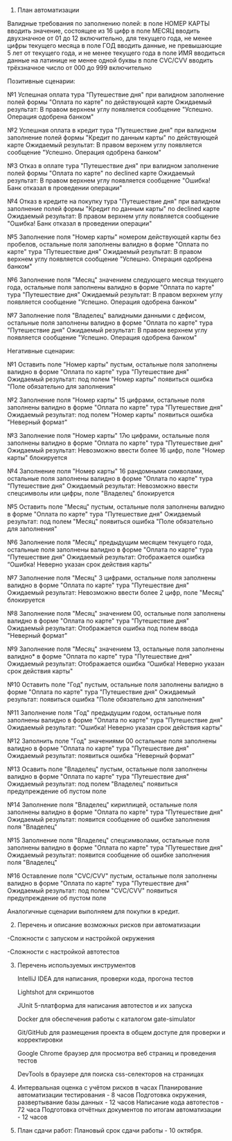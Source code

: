 1. План автоматизации

 Валидные требования по заполнению полей:
в поле НОМЕР КАРТЫ вводить значение, состоящее из 16 цифр в поле МЕСЯЦ вводить двухзначное от 01 до 12 включительно, для текущего года, не менее цифры текущего месяца в поле ГОД вводить данные, не превышающие 5 лет от текущего года, и не менее текущего года в поле ИМЯ вводиться данные на латинице не менее одной буквы в поле CVC/CVV вводить трёхзначное число от 000 до 999 включительно


   Позитивные сценарии:

№1 Успешная оплата тура "Путешествие дня" при валидном заполнение полей формы "Оплата по карте" по действующей карте Ожидаемый результат: В правом верхнем углу появляется сообщение "Успешно. Операция одобрена банком"

№2 Успешная оплата в кредит тура "Путешествие дня" при валидном заполнение полей формы "Кредит по данным карты" по действующей карте Ожидаемый результат: В правом верхнем углу появляется сообщение "Успешно. Операция одобрена банком"

№3 Отказ в оплате тура "Путешествие дня" при валидном заполнение полей формы "Оплата по карте" по declined карте Ожидаемый результат: В правом верхнем углу появляется сообщение "Ошибка! Банк отказал в проведении операции"

№4 Отказ в кредите на покупку тура "Путешествие дня" при валидном заполнение полей формы "Кредит по данным карты" по declined карте Ожидаемый результат: В правом верхнем углу появляется сообщение "Ошибка! Банк отказал в проведении операции"

№5 Заполнение поля "Номер карты" номером действующей карты без пробелов, остальные поля заполнены валидно в форме "Оплата по карте" тура "Путешествие дня" Ожидаемый результат: В правом верхнем углу появляется сообщение "Успешно. Операция одобрена банком"

№6 Заполнение поля "Месяц" значением следующего месяца текущего года, остальные поля заполнены валидно в форме "Оплата по карте" тура "Путешествие дня" Ожидаемый результат: В правом верхнем углу появляется сообщение "Успешно. Операция одобрена банком"

№7 Заполнение поля "Владелец" валидными данными с дефисом, остальные поля заполнены валидно в форме "Оплата по карте" тура "Путешествие дня" Ожидаемый результат: В правом верхнем углу появляется сообщение "Успешно. Операция одобрена банком"


Негативные сценарии:

№1 Оставить поле "Номер карты" пустым, остальные поля заполнены валидно в форме "Оплата по карте" тура "Путешествие дня" Ожидаемый результат: под полем "Номер карты" появиться ошибка "Поле обязательно для заполнения"

№2 Заполнение поля "Номер карты" 15 цифрами, остальные поля заполнены валидно в форме "Оплата по карте" тура "Путешествие дня" Ожидаемый результат: под полем "Номер карты" появиться ошибка "Неверный формат"

№3 Заполнение поля "Номер карты" 17ю цифрами, остальные поля заполнены валидно в форме "Оплата по карте" тура "Путешествие дня" Ожидаемый результат: Невозможно ввести более 16 цифр, поле "Номер карты" блокируется

№4 Заполнение поля "Номер карты" 16 рандомными символами, остальные поля заполнены валидно в форме "Оплата по карте" тура "Путешествие дня" Ожидаемый результат: Невозможно ввести спецсимволы или цифры, поле "Владелец" блокируется

№5 Оставить поле "Месяц" пустым, остальные поля заполнены валидно в форме "Оплата по карте" тура "Путешествие дня" Ожидаемый результат: под полем "Месяц" появиться ошибка "Поле обязательно для заполнения"

№6 Заполнение поля "Месяц" предыдущим месяцем текущего года, остальные поля заполнены валидно в форме "Оплата по карте" тура "Путешествие дня" Ожидаемый результат: Отображается ошибка “Ошибка! Неверно указан срок действия карты"

№7 Заполнение поля "Месяц" 3 цифрами, остальные поля заполнены валидно в форме "Оплата по карте" тура "Путешествие дня" Ожидаемый результат: Невозможно ввести более 2 цифр, поле "Месяц" блокируется

№8 Заполнение поля "Месяц" значением 00, остальные поля заполнены валидно в форме "Оплата по карте" тура "Путешествие дня" Ожидаемый результат: Отображается ошибка под полем ввода "Неверный формат"

№9 Заполнение поля "Месяц" значением 13, остальные поля заполнены валидно* в форме "Оплата по карте" тура "Путешествие дня" Ожидаемый результат: Отображается ошибка “Ошибка! Неверно указан срок действия карты"

№10 Оставить поле "Год" пустым, остальные поля заполнены валидно в форме "Оплата по карте" тура "Путешествие дня" Ожидаемый результат: появиться ошибка "Поле обязательно для заполнения"

№11 Заполнение поля "Год" предыдущим годом, остальные поля заполнены валидно в форме "Оплата по карте" тура "Путешествие дня" Ожидаемый результат: “Ошибка! Неверно указан срок действия карты"

№12 Заполнить поле "Год" значениями 00 остальные поля заполнены валидно в форме "Оплата по карте" тура "Путешествие дня" Ожидаемый результат: появиться ошибка "Неверный формат"

№13 Осавить поле "Владелец" пустым, остальные поля заполнены валидно в форме "Оплата по карте" тура "Путешествие дня" Ожидаемый результат: под полем "Владелец" появиться предупреждение об пустом поле

№14 Заполнение поля "Владелец" кириллицей, остальные поля заполнены валидно в форме "Оплата по карте" тура "Путешествие дня" Ожидаемый результат: появится сообщение об ошибке заполнения поля "Владелец"

№15 Заполнение поля "Владелец" спецсимволами, остальные поля заполнены валидно в форме "Оплата по карте" тура "Путешествие дня" Ожидаемый результат: появится сообщение об ошибке заполнения поля "Владелец"

№16 Оставление поля "CVC/CVV" пустым, остальные поля заполнены валидно в форме "Оплата по карте" тура "Путешествие дня" Ожидаемый результат: под полем "CVC/CVV" появиться предупреждение об пустом поле

Аналогичные сценарии выполняем для покупки в кредит.

2. Перечень и описание возможных рисков при автоматизации

-Сложности с запуском и настройкой окружения 

-Сложности с настройкой автотестов 



3. Перечень используемых инструментов

   IntelliJ IDEA для написания, проверки кода, прогона тестов
   
   Lightshot для скриншотов

   JUnit 5-платформа для написания автотестов и их запуска

   Docker для обеспечения работы с каталогом gate-simulator

   Git/GitHub для размещения проекта в общем доступе для проверки и корректировки

   Google Chrome браузер для просмотра веб страниц и проведения тестов

   DevTools в браузере для поиска css-селекторов на страницах

5. Интервальная оценка с учётом рисков в часах
   Планирование автоматизации тестирования - 8 часов
   Подготовка окружения, развертывание базы данных - 12 часов
   Написание кода автотестов - 72 часа
   Подготовка отчётных документов по итогам автоматизации - 12 часов

6. План сдачи работ: Плановый срок сдачи работы - 10 октября.

